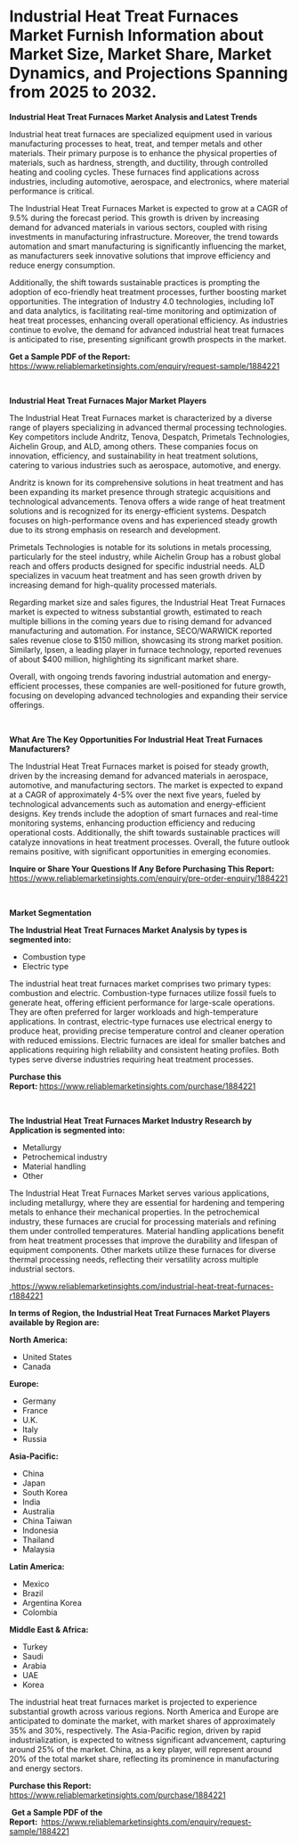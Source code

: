 <p><h1>Industrial Heat Treat Furnaces Market Furnish Information about Market Size, Market Share, Market Dynamics, and Projections Spanning from 2025 to 2032.</h1></p><p><strong>Industrial Heat Treat Furnaces Market Analysis and Latest Trends</strong></p>
<p><p>Industrial heat treat furnaces are specialized equipment used in various manufacturing processes to heat, treat, and temper metals and other materials. Their primary purpose is to enhance the physical properties of materials, such as hardness, strength, and ductility, through controlled heating and cooling cycles. These furnaces find applications across industries, including automotive, aerospace, and electronics, where material performance is critical.</p><p>The Industrial Heat Treat Furnaces Market is expected to grow at a CAGR of 9.5% during the forecast period. This growth is driven by increasing demand for advanced materials in various sectors, coupled with rising investments in manufacturing infrastructure. Moreover, the trend towards automation and smart manufacturing is significantly influencing the market, as manufacturers seek innovative solutions that improve efficiency and reduce energy consumption.</p><p>Additionally, the shift towards sustainable practices is prompting the adoption of eco-friendly heat treatment processes, further boosting market opportunities. The integration of Industry 4.0 technologies, including IoT and data analytics, is facilitating real-time monitoring and optimization of heat treat processes, enhancing overall operational efficiency. As industries continue to evolve, the demand for advanced industrial heat treat furnaces is anticipated to rise, presenting significant growth prospects in the market.</p></p>
<p><strong>Get a Sample PDF of the Report:&nbsp;</strong> <a href="https://www.reliablemarketinsights.com/enquiry/request-sample/1884221?utm_campaign=3133&utm_medium=2&utm_source=Github&utm_content=ia&utm_term=16042025&utm_id=industrial-heat-treat-furnaces">https://www.reliablemarketinsights.com/enquiry/request-sample/1884221</a></p>
<p>&nbsp;</p>
<p><strong>Industrial Heat Treat Furnaces Major Market Players</strong></p>
<p><p>The Industrial Heat Treat Furnaces market is characterized by a diverse range of players specializing in advanced thermal processing technologies. Key competitors include Andritz, Tenova, Despatch, Primetals Technologies, Aichelin Group, and ALD, among others. These companies focus on innovation, efficiency, and sustainability in heat treatment solutions, catering to various industries such as aerospace, automotive, and energy.</p><p>Andritz is known for its comprehensive solutions in heat treatment and has been expanding its market presence through strategic acquisitions and technological advancements. Tenova offers a wide range of heat treatment solutions and is recognized for its energy-efficient systems. Despatch focuses on high-performance ovens and has experienced steady growth due to its strong emphasis on research and development.</p><p>Primetals Technologies is notable for its solutions in metals processing, particularly for the steel industry, while Aichelin Group has a robust global reach and offers products designed for specific industrial needs. ALD specializes in vacuum heat treatment and has seen growth driven by increasing demand for high-quality processed materials.</p><p>Regarding market size and sales figures, the Industrial Heat Treat Furnaces market is expected to witness substantial growth, estimated to reach multiple billions in the coming years due to rising demand for advanced manufacturing and automation. For instance, SECO/WARWICK reported sales revenue close to $150 million, showcasing its strong market position. Similarly, Ipsen, a leading player in furnace technology, reported revenues of about $400 million, highlighting its significant market share.</p><p>Overall, with ongoing trends favoring industrial automation and energy-efficient processes, these companies are well-positioned for future growth, focusing on developing advanced technologies and expanding their service offerings.</p></p>
<p>&nbsp;</p>
<p><strong>What Are The Key Opportunities For Industrial Heat Treat Furnaces Manufacturers?</strong></p>
<p><p>The Industrial Heat Treat Furnaces market is poised for steady growth, driven by the increasing demand for advanced materials in aerospace, automotive, and manufacturing sectors. The market is expected to expand at a CAGR of approximately 4-5% over the next five years, fueled by technological advancements such as automation and energy-efficient designs. Key trends include the adoption of smart furnaces and real-time monitoring systems, enhancing production efficiency and reducing operational costs. Additionally, the shift towards sustainable practices will catalyze innovations in heat treatment processes. Overall, the future outlook remains positive, with significant opportunities in emerging economies.</p></p>
<p><strong>Inquire or Share Your Questions If Any Before Purchasing This Report:</strong> <a href="https://www.reliablemarketinsights.com/enquiry/pre-order-enquiry/1884221?utm_campaign=3133&utm_medium=2&utm_source=Github&utm_content=ia&utm_term=16042025&utm_id=industrial-heat-treat-furnaces">https://www.reliablemarketinsights.com/enquiry/pre-order-enquiry/1884221</a></p>
<p>&nbsp;</p>
<p><strong>Market Segmentation</strong></p>
<p><strong>The Industrial Heat Treat Furnaces Market Analysis by types is segmented into:</strong></p>
<p><ul><li>Combustion type</li><li>Electric type</li></ul></p>
<p><p>The industrial heat treat furnaces market comprises two primary types: combustion and electric. Combustion-type furnaces utilize fossil fuels to generate heat, offering efficient performance for large-scale operations. They are often preferred for larger workloads and high-temperature applications. In contrast, electric-type furnaces use electrical energy to produce heat, providing precise temperature control and cleaner operation with reduced emissions. Electric furnaces are ideal for smaller batches and applications requiring high reliability and consistent heating profiles. Both types serve diverse industries requiring heat treatment processes.</p></p>
<p><strong>Purchase this Report:&nbsp;</strong><a href="https://www.reliablemarketinsights.com/purchase/1884221?utm_campaign=3133&utm_medium=2&utm_source=Github&utm_content=ia&utm_term=16042025&utm_id=industrial-heat-treat-furnaces">https://www.reliablemarketinsights.com/purchase/1884221</a></p>
<p>&nbsp;</p>
<p><strong>The Industrial Heat Treat Furnaces Market Industry Research by Application is segmented into:</strong></p>
<p><ul><li>Metallurgy</li><li>Petrochemical industry</li><li>Material handling</li><li>Other</li></ul></p>
<p><p>The Industrial Heat Treat Furnaces Market serves various applications, including metallurgy, where they are essential for hardening and tempering metals to enhance their mechanical properties. In the petrochemical industry, these furnaces are crucial for processing materials and refining them under controlled temperatures. Material handling applications benefit from heat treatment processes that improve the durability and lifespan of equipment components. Other markets utilize these furnaces for diverse thermal processing needs, reflecting their versatility across multiple industrial sectors.</p></p>
<p><a href="https://www.reliablemarketinsights.com/industrial-heat-treat-furnaces-r1884221?utm_campaign=3133&utm_medium=2&utm_source=Github&utm_content=ia&utm_term=16042025&utm_id=industrial-heat-treat-furnaces">&nbsp;https://www.reliablemarketinsights.com/industrial-heat-treat-furnaces-r1884221</a></p>
<p><strong>In terms of Region, the Industrial Heat Treat Furnaces Market Players available by Region are:</strong></p>
<p>
    <p> <strong> North America: </strong>
        <ul>
            <li>United States</li>
            <li>Canada</li>
        </ul>
        </p> 
    <p> <strong> Europe: </strong>
        <ul>
            <li>Germany</li>
            <li>France</li>
            <li>U.K.</li>
            <li>Italy</li>
            <li>Russia</li>
        </ul>
        </p> 
    <p> <strong> Asia-Pacific: </strong>
        <ul>
            <li>China</li>
            <li>Japan</li>
            <li>South Korea</li>
            <li>India</li>
            <li>Australia</li>
            <li>China Taiwan</li>
            <li>Indonesia</li>
            <li>Thailand</li>
            <li>Malaysia</li>
        </ul>
        </p> 
    <p> <strong> Latin America: </strong>
        <ul>
            <li>Mexico</li>
            <li>Brazil</li>
            <li>Argentina Korea</li>
            <li>Colombia</li>
        </ul>
        </p> 
    <p> <strong> Middle East & Africa: </strong>
        <ul>
            <li>Turkey</li>
            <li>Saudi</li>
            <li>Arabia</li>
            <li>UAE</li>
            <li>Korea</li>
        </ul>
    </p>
    </p>
<p><p>The industrial heat treat furnaces market is projected to experience substantial growth across various regions. North America and Europe are anticipated to dominate the market, with market shares of approximately 35% and 30%, respectively. The Asia-Pacific region, driven by rapid industrialization, is expected to witness significant advancement, capturing around 25% of the market. China, as a key player, will represent around 20% of the total market share, reflecting its prominence in manufacturing and energy sectors.</p></p>
<p><strong>Purchase this Report: </strong><a href="https://www.reliablemarketinsights.com/purchase/1884221?utm_campaign=3133&utm_medium=2&utm_source=Github&utm_content=ia&utm_term=16042025&utm_id=industrial-heat-treat-furnaces">https://www.reliablemarketinsights.com/purchase/1884221</a></p>
<p>&nbsp;<strong>Get a Sample PDF of the Report:&nbsp;&nbsp;</strong><a href="https://www.reliablemarketinsights.com/enquiry/request-sample/1884221?utm_campaign=3133&utm_medium=2&utm_source=Github&utm_content=ia&utm_term=16042025&utm_id=industrial-heat-treat-furnaces">https://www.reliablemarketinsights.com/enquiry/request-sample/1884221</a></p>
<p><strong></strong></p>
<p><p></p><p></p><p></p></p>